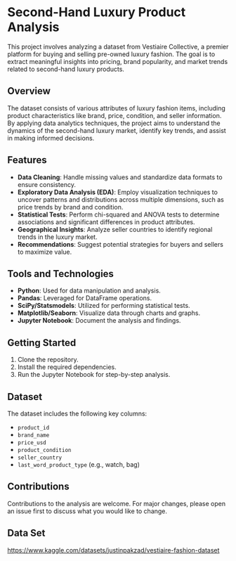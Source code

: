 # Second-Hand Luxury Product Analysis

This project involves analyzing a dataset from Vestiaire Collective, a premier platform for buying and selling pre-owned luxury fashion. The goal is to extract meaningful insights into pricing, brand popularity, and market trends related to second-hand luxury products.

## Overview

The dataset consists of various attributes of luxury fashion items, including product characteristics like brand, price, condition, and seller information. By applying data analytics techniques, the project aims to understand the dynamics of the second-hand luxury market, identify key trends, and assist in making informed decisions.

## Features

- **Data Cleaning**: Handle missing values and standardize data formats to ensure consistency.
- **Exploratory Data Analysis (EDA)**: Employ visualization techniques to uncover patterns and distributions across multiple dimensions, such as price trends by brand and condition.
- **Statistical Tests**: Perform chi-squared and ANOVA tests to determine associations and significant differences in product attributes.
- **Geographical Insights**: Analyze seller countries to identify regional trends in the luxury market.
- **Recommendations**: Suggest potential strategies for buyers and sellers to maximize value.

## Tools and Technologies

- **Python**: Used for data manipulation and analysis.
- **Pandas**: Leveraged for DataFrame operations.
- **SciPy/Statsmodels**: Utilized for performing statistical tests.
- **Matplotlib/Seaborn**: Visualize data through charts and graphs.
- **Jupyter Notebook**: Document the analysis and findings.

## Getting Started

1. Clone the repository.
2. Install the required dependencies.
3. Run the Jupyter Notebook for step-by-step analysis.

## Dataset

The dataset includes the following key columns:
- `product_id`
- `brand_name`
- `price_usd`
- `product_condition`
- `seller_country`
- `last_word_product_type` (e.g., watch, bag)

## Contributions

Contributions to the analysis are welcome. For major changes, please open an issue first to discuss what you would like to change.

## Data Set
https://www.kaggle.com/datasets/justinpakzad/vestiaire-fashion-dataset


